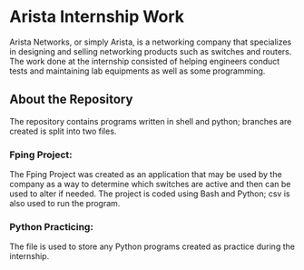 # Arista Internship Work
Arista Networks, or simply Arista, is a networking company that specializes in designing and selling networking products such as switches and routers. The work done at the internship consisted of helping engineers conduct tests and maintaining lab equipments as well as some programming.
## About the Repository
The repository contains programs written in shell and python; branches are created is split into two files. 
### Fping Project: 
The Fping Project was created as an application that may be used by the company as a way to determine which switches are active and then can be used to alter if needed. The project is coded using Bash and Python; csv is also used to run the program. 
### Python Practicing:
The file is used to store any Python programs created as practice during the internship. 
